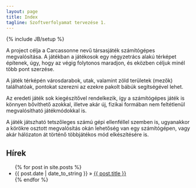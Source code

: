 ```yaml
---
layout: page
title: Index
tagline: Szoftverfolyamat tervezése 1.
---
```

{% include JB/setup %}

A project célja a Carcassonne nevű társasjáték számítógépes megvalósítása. A játékban a játékosok egy négyzetrács alakú térképet építenek, úgy, hogy az végig folytonos maradjon, és eközben céljuk minél több pont szerzése.

A játék térképén városdarabok, utak, valamint zöld területek (mezők) találhatóak, pontokat szerezni az ezekre pakolt bábúk segítségével lehet.

Az eredeti játék sok kiegészítővel rendelkezik, így a számítógépes játék is könnyen bővíthető azokkal, illetve akár új, fizikai formában nem feltétlenül megvalósítható játékmódokkal is.

A játék játszható tetszőleges számú gépi ellenféllel szemben is, ugyanakkor a körökre osztott megvalósítás okán lehetőség van egy számítógépen, vagy akár hálózaton át történő többjátékos mód elkészítésére is.

## Hírek

<ul class="posts">
  {% for post in site.posts %}
    <li><span>{{ post.date | date_to_string }}</span> &raquo; <a href="{{ BASE_PATH }}{{ post.url }}">{{ post.title }}</a></li>
  {% endfor %}
</ul>

